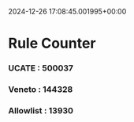 2024-12-26 17:08:45.001995+00:00
# Rule Counter 
 ### UCATE : 500037

 ### Veneto : 144328

 ### Allowlist : 13930